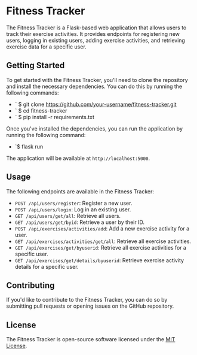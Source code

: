 # Fitness Tracker

The Fitness Tracker is a Flask-based web application that allows users to track their exercise activities. It provides endpoints for registering new users, logging in existing users, adding exercise activities, and retrieving exercise data for a specific user.

## Getting Started

To get started with the Fitness Tracker, you'll need to clone the repository and install the necessary dependencies. You can do this by running the following commands:
 - `    $ git clone https://github.com/your-username/fitness-tracker.git
 - `   $ cd fitness-tracker
 - `   $ pip install -r requirements.txt


Once you've installed the dependencies, you can run the application by running the following command:
 - `$ flask run


The application will be available at `http://localhost:5000`.

## Usage

The following endpoints are available in the Fitness Tracker:

- `POST /api/users/register`: Register a new user.
- `POST /api/users/login`: Log in an existing user.
- `GET /api/users/get/all`: Retrieve all users.
- `GET /api/users/get/byid`: Retrieve a user by their ID.
- `POST /api/exercises/activities/add`: Add a new exercise activity for a user.
- `GET /api/exercises/activities/get/all`: Retrieve all exercise activities.
- `GET /api/exercises/get/byuserid`: Retrieve all exercise activities for a specific user.
- `GET /api/exercises/get/details/byuserid`: Retrieve exercise activity details for a specific user.

## Contributing

If you'd like to contribute to the Fitness Tracker, you can do so by submitting pull requests or opening issues on the GitHub repository. 

## License

The Fitness Tracker is open-source software licensed under the [MIT License](https://opensource.org/licenses/MIT).

